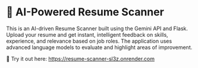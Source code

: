 # 🧠 AI-Powered Resume Scanner

This is an AI-driven Resume Scanner built using the Gemini API and Flask. Upload your resume and get instant, intelligent feedback on skills, experience, and relevance based on job roles. The application uses advanced language models to evaluate and highlight areas of improvement.

🔗 Try it out here: https://resume-scanner-sl3z.onrender.com
